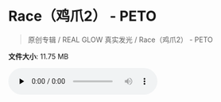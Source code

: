 # Race（鸡爪2） - PETO

> 原创专辑 / REAL GLOW 真实发光 / Race（鸡爪2） - PETO

**文件大小**: 11.75 MB

<audio preload="none" controls><source src="https://file.hsyhx.top/archive/原创专辑/REAL GLOW 真实发光/Race（鸡爪2） - PETO.flac" type="audio/mpeg">🤔 您的浏览器不支持此音频格式</audio>